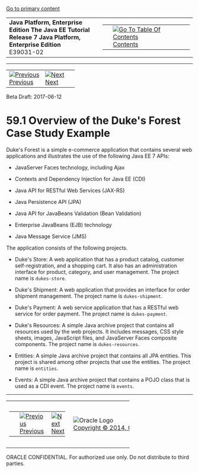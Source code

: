 [Go to primary content](#BEGIN)

<table>
<colgroup>
<col width="50%" />
<col width="50%" />
</colgroup>
<tbody>
<tr class="odd">
<td><strong>Java Platform, Enterprise Edition The Java EE Tutorial</strong><br />
<strong>Release 7 Java Platform, Enterprise Edition</strong><br />
E39031-02</td>
<td><table>
<tbody>
<tr class="odd">
<td> </td>
<td><a href="toc.htm"><img src="../../dcommon/gifs/toc.gif" alt="Go To Table Of Contents" /><br />
<span class="icon">Contents</span></a></td>
</tr>
</tbody>
</table></td>
</tr>
</tbody>
</table>

-----

<table>
<tbody>
<tr class="odd">
<td><a href="dukes-forest.htm"><img src="../../dcommon/gifs/leftnav.gif" alt="Previous" /><br />
<span class="icon">Previous</span></a> </td>
<td><a href="dukes-forest002.htm"><img src="../../dcommon/gifs/rightnav.gif" alt="Next" /><br />
<span class="icon">Next</span></a></td>
<td> </td>
</tr>
</tbody>
</table>

Beta Draft: 2017-06-12

# 59.1 Overview of the Duke's Forest Case Study Example

Duke's Forest is a simple e-commerce application that contains several
web applications and illustrates the use of the following Java EE 7
APIs:

  - JavaServer Faces technology, including Ajax

  - Contexts and Dependency Injection for Java EE (CDI)

  - Java API for RESTful Web Services (JAX-RS)

  - Java Persistence API (JPA)

  - Java API for JavaBeans Validation (Bean Validation)

  - Enterprise JavaBeans (EJB) technology

  - Java Message Service (JMS)

The application consists of the following projects.

  - Duke's Store: A web application that has a product catalog, customer
    self-registration, and a shopping cart. It also has an
    administration interface for product, category, and user management.
    The project name is `dukes-store`.

  - Duke's Shipment: A web application that provides an interface for
    order shipment management. The project name is `dukes-shipment`.

  - Duke's Payment: A web service application that has a RESTful web
    service for order payment. The project name is `dukes-payment`.

  - Duke's Resources: A simple Java archive project that contains all
    resources used by the web projects. It includes messages, CSS style
    sheets, images, JavaScript files, and JavaServer Faces composite
    components. The project name is `dukes-resources`.

  - Entities: A simple Java archive project that contains all JPA
    entities. This project is shared among other projects that use the
    entities. The project name is `entities`.

  - Events: A simple Java archive project that contains a POJO class
    that is used as a CDI event. The project name is `events`.

-----

<table style="width:66%;">
<colgroup>
<col width="33%" />
<col width="0%" />
<col width="33%" />
</colgroup>
<tbody>
<tr class="odd">
<td><table style="width:96%;">
<colgroup>
<col width="0%" />
<col width="48%" />
<col width="48%" />
</colgroup>
<tbody>
<tr class="odd">
<td> </td>
<td><a href="dukes-forest.htm"><img src="../../dcommon/gifs/leftnav.gif" alt="Previous" /><br />
<span class="icon">Previous</span></a> </td>
<td><a href="dukes-forest002.htm"><img src="../../dcommon/gifs/rightnav.gif" alt="Next" /><br />
<span class="icon">Next</span></a></td>
</tr>
</tbody>
</table></td>
<td><img src="../../dcommon/gifs/oracle.gif" alt="Oracle Logo" class="copyrightlogo" /> <a href="../../dcommon/html/cpyr.htm"><br />
<span class="copyrightlogo">Copyright © 2014, Oracle and/or its affiliates. All rights reserved.</span></a></td>
<td><table>
<tbody>
<tr class="odd">
<td> </td>
<td><a href="toc.htm"><img src="../../dcommon/gifs/toc.gif" alt="Go To Table Of Contents" /><br />
<span class="icon">Contents</span></a></td>
</tr>
</tbody>
</table></td>
</tr>
</tbody>
</table>

ORACLE CONFIDENTIAL. For authorized use only. Do not distribute to third parties.

